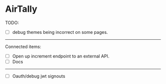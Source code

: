 # AirTally

TODO:

- [ ] debug themes being incorrect on some pages.
________________________________
Connected items:
- [ ] Open up increment endpoint to an external API.
- [ ] Docs
________________________________

- [ ] Oauth/debug jwt signouts
